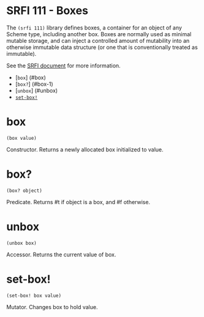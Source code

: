 # SRFI 111 - Boxes

The `(srfi 111)` library defines boxes, a container for an object of any Scheme type, including another box. Boxes are normally used as minimal mutable storage, and can inject a controlled amount of mutability into an otherwise immutable data structure (or one that is conventionally treated as immutable). 

See the [SRFI document](http://srfi.schemers.org/srfi-111/srfi-111.html) for more information.

- [`box`]     (#box)
- [`box?`]    (#box-1) 
- [`unbox`]   (#unbox) 
- [`set-box!`](#set-box)

# box 

    (box value)

Constructor. Returns a newly allocated box initialized to value.

# box?

    (box? object)

Predicate. Returns #t if object is a box, and #f otherwise.

# unbox

    (unbox box)

Accessor. Returns the current value of box.

# set-box!

    (set-box! box value)

Mutator. Changes box to hold value.

